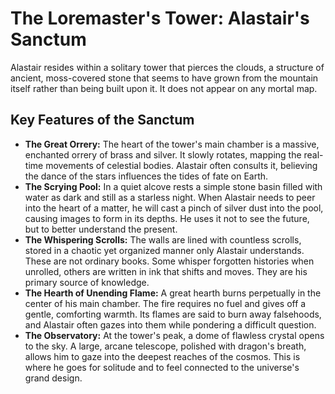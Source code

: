 # **The Loremaster's Tower: Alastair's Sanctum**

Alastair resides within a solitary tower that pierces the clouds, a structure of ancient, moss-covered stone that seems to have grown from the mountain itself rather than being built upon it. It does not appear on any mortal map.

## **Key Features of the Sanctum**

* **The Great Orrery:** The heart of the tower's main chamber is a massive, enchanted orrery of brass and silver. It slowly rotates, mapping the real-time movements of celestial bodies. Alastair often consults it, believing the dance of the stars influences the tides of fate on Earth.  
* **The Scrying Pool:** In a quiet alcove rests a simple stone basin filled with water as dark and still as a starless night. When Alastair needs to peer into the heart of a matter, he will cast a pinch of silver dust into the pool, causing images to form in its depths. He uses it not to see the future, but to better understand the present.  
* **The Whispering Scrolls:** The walls are lined with countless scrolls, stored in a chaotic yet organized manner only Alastair understands. These are not ordinary books. Some whisper forgotten histories when unrolled, others are written in ink that shifts and moves. They are his primary source of knowledge.  
* **The Hearth of Unending Flame:** A great hearth burns perpetually in the center of his main chamber. The fire requires no fuel and gives off a gentle, comforting warmth. Its flames are said to burn away falsehoods, and Alastair often gazes into them while pondering a difficult question.  
* **The Observatory:** At the tower's peak, a dome of flawless crystal opens to the sky. A large, arcane telescope, polished with dragon's breath, allows him to gaze into the deepest reaches of the cosmos. This is where he goes for solitude and to feel connected to the universe's grand design.